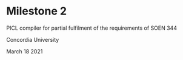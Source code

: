 # Milestone 2

 PICL compiler for partial fulfilment of the requirements of SOEN 344
 
 Concordia University
 
 March 18 2021
